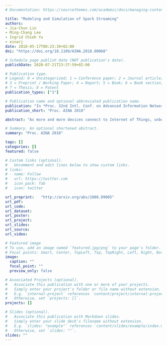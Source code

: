 ```yaml
---
# Documentation: https://sourcethemes.com/academic/docs/managing-content/

title: "Modeling and Simulation of Spark Streaming"
authors: 
- Jia-Chun Lin
- Ming-Chang Lee
- Ingrid Chieh Yu
- einarj 
date: 2018-05-17T00:23:39+02:00
doi: "https://doi.org/10.1109/AINA.2018.00068"

# Schedule page publish date (NOT publication's date).
publishDate: 2020-07-21T23:37:59+02:00

# Publication type.
# Legend: 0 = Uncategorized; 1 = Conference paper; 2 = Journal article;
# 3 = Preprint / Working Paper; 4 = Report; 5 = Book; 6 = Book section;
# 7 = Thesis; 8 = Patent
publication_types: ["1"]

# Publication name and optional abbreviated publication name.
publication: "In *Proc. 32nd Intl. Conf. on Advanced Information Networking and Applications (AINA)*. © IEEE CS Press 2018."
publication_short: "Proc. AINA 2018"

abstract: "As more and more devices connect to Internet of Things, unbounded streams of data will be generated, which have to be processed ''on the fly'' in order to trigger automated actions and deliver real-time services. Spark Streaming is a popular realtime stream processing framework. To make efficient use of Spark Streaming and achieve stable stream processing, it requires a careful interplay between different parameter configurations. Mistakes may lead to significant resource overprovisioning and bad performance. To alleviate such issues, this paper develops an executable and configurable model named SSP (stands for Spark Streaming Processing) to model and simulate Spark Streaming. SSP is written in ABS, which is a formal, executable, and object-oriented language for modeling distributed systems by means of concurrent object groups. SSP allows users to rapidly evaluate and compare different parameter configurations without deploying their applications on a cluster/cloud. The simulation results show that SSP is able to mimic Spark Streaming in different scenarios."

# Summary. An optional shortened abstract.
summary: "Proc. AINA 2018"

tags: []
categories: []
featured: false

# Custom links (optional).
#   Uncomment and edit lines below to show custom links.
# links:
# - name: Follow
#   url: https://twitter.com
#   icon_pack: fab
#   icon: twitter

url_preprint:   "http://arxiv.org/abs/1808.09005"
url_pdf:
url_code:
url_dataset:
url_poster:
url_project:
url_slides:
url_source:
url_video:

# Featured image
# To use, add an image named `featured.jpg/png` to your page's folder. 
# Focal points: Smart, Center, TopLeft, Top, TopRight, Left, Right, BottomLeft, Bottom, BottomRight.
image:
  caption: ""
  focal_point: ""
  preview_only: false

# Associated Projects (optional).
#   Associate this publication with one or more of your projects.
#   Simply enter your project's folder or file name without extension.
#   E.g. `internal-project` references `content/project/internal-project/index.md`.
#   Otherwise, set `projects: []`.
projects: []

# Slides (optional).
#   Associate this publication with Markdown slides.
#   Simply enter your slide deck's filename without extension.
#   E.g. `slides: "example"` references `content/slides/example/index.md`.
#   Otherwise, set `slides: ""`.
slides: ""
---
```

